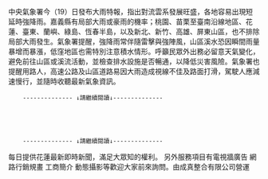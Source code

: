 中央氣象署今（19）日發布大雨特報，指出對流雲系發展旺盛，各地容易出現短延時強降雨。嘉義縣有局部大雨或豪雨的機率；桃園、苗栗至臺南沿線地區、花蓮、臺東、蘭嶼、綠島、恆春半島，以及新北、新竹、高雄、屏東山區，也不排除局部大雨發生。氣象署提醒，強降雨常伴隨雷擊與強陣風，山區溪水恐因瞬間雨量暴增而暴漲，低窪地區也需特別注意積水情形。呼籲民眾外出務必留意天氣變化，避免前往山區或溪流活動，並檢查排水設施是否暢通，以降低災害風險。氣象署也提醒用路人，高速公路及山區道路易因大雨造成視線不佳及路面打滑，駕駛人應減速慢行，並隨時收聽最新氣象資訊。

        -------------- ↓請繼續閱讀↓--------------    

 



        -------------- ↓請繼續閱讀↓--------------    

每日提供花蓮最新即時新聞，滿足大眾知的權利。 另外服務項目有電視牆廣告 網路行銷規畫 工商簡介 動態攝影等歡迎大家前來詢問。由成真整合有限公司營運
